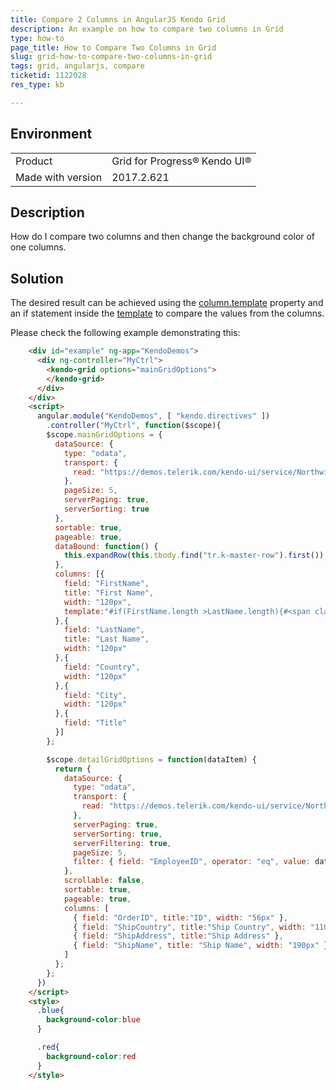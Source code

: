 ```yaml
---
title: Compare 2 Columns in AngularJS Kendo Grid
description: An example on how to compare two columns in Grid
type: how-to
page_title: How to Compare Two Columns in Grid
slug: grid-how-to-compare-two-columns-in-grid
tags: grid, angularjs, compare
ticketid: 1122028
res_type: kb

---
```


## Environment
<table>
 <tr>
  <td>Product</td>
  <td>Grid for Progress® Kendo UI®</td>
 </tr> <tr>
  <td>Made with version</td>
  <td>2017.2.621</td>
 </tr></table>


## Description
How do I compare two columns and then change the background color of one columns.

## Solution

The desired result can be achieved using the [column.template](docs.telerik.com/kendo-ui/api/javascript/ui/grid#configuration-columns.template) property and an if statement inside the [template](http://docs.telerik.com/kendo-ui/framework/templates/overview#template-syntax) to compare the values from the columns.

Please check the following example demonstrating this:

````html
    <div id="example" ng-app="KendoDemos">
      <div ng-controller="MyCtrl">
        <kendo-grid options="mainGridOptions">
        </kendo-grid>
      </div>
    </div>
    <script>
      angular.module("KendoDemos", [ "kendo.directives" ])
        .controller("MyCtrl", function($scope){
        $scope.mainGridOptions = {
          dataSource: {
            type: "odata",
            transport: {
              read: "https://demos.telerik.com/kendo-ui/service/Northwind.svc/Employees"
            },
            pageSize: 5,
            serverPaging: true,
            serverSorting: true
          },
          sortable: true,
          pageable: true,
          dataBound: function() {
            this.expandRow(this.tbody.find("tr.k-master-row").first());
          },
          columns: [{
            field: "FirstName",
            title: "First Name",
            width: "120px",
            template:"#if(FirstName.length >LastName.length){#<span class='blue'>#: FirstName #</span>#}else{#<span class='red'>#: FirstName #</span>#}#"
          },{
            field: "LastName",
            title: "Last Name",
            width: "120px"
          },{
            field: "Country",
            width: "120px"
          },{
            field: "City",
            width: "120px"
          },{
            field: "Title"
          }]
        };

        $scope.detailGridOptions = function(dataItem) {
          return {
            dataSource: {
              type: "odata",
              transport: {
                read: "https://demos.telerik.com/kendo-ui/service/Northwind.svc/Orders"
              },
              serverPaging: true,
              serverSorting: true,
              serverFiltering: true,
              pageSize: 5,
              filter: { field: "EmployeeID", operator: "eq", value: dataItem.EmployeeID }
            },
            scrollable: false,
            sortable: true,
            pageable: true,
            columns: [
              { field: "OrderID", title:"ID", width: "56px" },
              { field: "ShipCountry", title:"Ship Country", width: "110px" },
              { field: "ShipAddress", title:"Ship Address" },
              { field: "ShipName", title: "Ship Name", width: "190px" }
            ]
          };
        };
      })
    </script>
    <style>
      .blue{
        background-color:blue
      }

      .red{
        background-color:red
      }
    </style>
````
